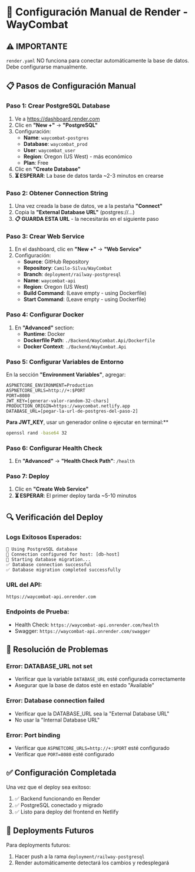 # 🚀 Configuración Manual de Render - WayCombat

## ⚠️ **IMPORTANTE**
`render.yaml` NO funciona para conectar automáticamente la base de datos. Debe configurarse manualmente.

## 📋 **Pasos de Configuración Manual**

### **Paso 1: Crear PostgreSQL Database**

1. Ve a https://dashboard.render.com
2. Clic en **"New +"** → **"PostgreSQL"**
3. Configuración:
   - **Name**: `waycombat-postgres`
   - **Database**: `waycombat_prod`
   - **User**: `waycombat_user`
   - **Region**: Oregon (US West) - más económico
   - **Plan**: Free
4. Clic en **"Create Database"**
5. **⏳ ESPERAR**: La base de datos tarda ~2-3 minutos en crearse

### **Paso 2: Obtener Connection String**

1. Una vez creada la base de datos, ve a la pestaña **"Connect"**
2. Copia la **"External Database URL"** (postgres://...)
3. **📋 GUARDA ESTA URL** - la necesitarás en el siguiente paso

### **Paso 3: Crear Web Service**

1. En el dashboard, clic en **"New +"** → **"Web Service"**
2. Configuración:
   - **Source**: GitHub Repository
   - **Repository**: `Camilo-Silva/WayCombat`
   - **Branch**: `deployment/railway-postgresql`
   - **Name**: `waycombat-api`
   - **Region**: Oregon (US West)
   - **Build Command**: (Leave empty - using Dockerfile)
   - **Start Command**: (Leave empty - using Dockerfile)

### **Paso 4: Configurar Docker**

1. En **"Advanced"** section:
   - **Runtime**: Docker
   - **Dockerfile Path**: `./Backend/WayCombat.Api/Dockerfile`
   - **Docker Context**: `./Backend/WayCombat.Api`

### **Paso 5: Configurar Variables de Entorno**

En la sección **"Environment Variables"**, agregar:

```
ASPNETCORE_ENVIRONMENT=Production
ASPNETCORE_URLS=http://+:$PORT
PORT=8080
JWT_KEY=[generar-valor-random-32-chars]
PRODUCTION_ORIGIN=https://waycombat.netlify.app
DATABASE_URL=[pegar-la-url-de-postgres-del-paso-2]
```

**Para JWT_KEY**, usar un generador online o ejecutar en terminal:**
```bash
openssl rand -base64 32
```

### **Paso 6: Configurar Health Check**

1. En **"Advanced"** → **"Health Check Path"**: `/health`

### **Paso 7: Deploy**

1. Clic en **"Create Web Service"**
2. **⏳ ESPERAR**: El primer deploy tarda ~5-10 minutos

## 🔍 **Verificación del Deploy**

### **Logs Exitosos Esperados:**
```
🐘 Using PostgreSQL database
📍 Connection configured for host: [db-host]
🔄 Starting database migration...
✅ Database connection successful
✅ Database migration completed successfully
```

### **URL del API:**
```
https://waycombat-api.onrender.com
```

### **Endpoints de Prueba:**
- Health Check: `https://waycombat-api.onrender.com/health`
- Swagger: `https://waycombat-api.onrender.com/swagger`

## 🚨 **Resolución de Problemas**

### **Error: DATABASE_URL not set**
- Verificar que la variable `DATABASE_URL` esté configurada correctamente
- Asegurar que la base de datos esté en estado "Available"

### **Error: Database connection failed**
- Verificar que la DATABASE_URL sea la "External Database URL"
- No usar la "Internal Database URL"

### **Error: Port binding**
- Verificar que `ASPNETCORE_URLS=http://+:$PORT` esté configurado
- Verificar que `PORT=8080` esté configurado

## ✅ **Configuración Completada**

Una vez que el deploy sea exitoso:
1. ✅ Backend funcionando en Render
2. ✅ PostgreSQL conectado y migrado
3. ✅ Listo para deploy del frontend en Netlify

## 🔄 **Deployments Futuros**

Para deployments futuros:
1. Hacer push a la rama `deployment/railway-postgresql`
2. Render automáticamente detectará los cambios y redesplegará